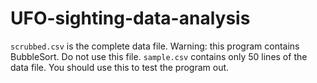 # UFO-sighting-data-analysis

`scrubbed.csv` is the complete data file. Warning: this program contains BubbleSort. Do not use this file.
`sample.csv` contains only 50 lines of the data file. You should use this to test the program out.